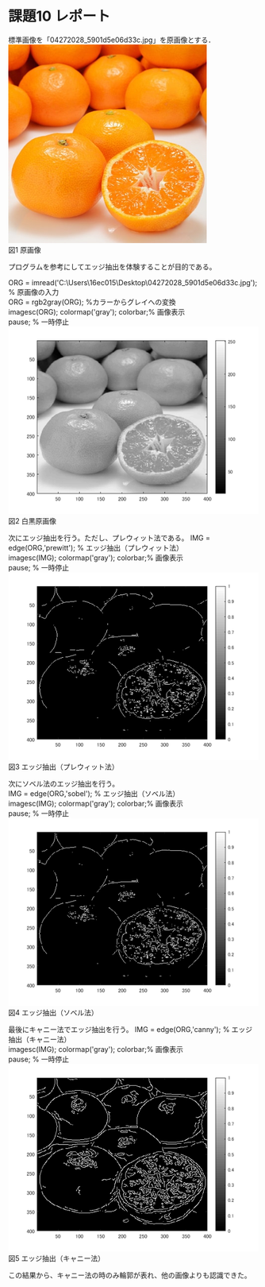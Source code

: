 # 課題10 レポート

標準画像を「04272028_5901d5e06d33c.jpg」を原画像とする．  
![原画像](https://github.com/16ec015/lecture_image_processing/blob/master/%E8%AA%B2%E9%A1%8C7/04272028_5901d5e06d33c.jpg)  
図1 原画像  

プログラムを参考にしてエッジ抽出を体験することが目的である。

ORG = imread('C:\Users\16ec015\Desktop\04272028_5901d5e06d33c.jpg'); % 原画像の入力  
ORG = rgb2gray(ORG); %カラーからグレイへの変換  
imagesc(ORG); colormap('gray'); colorbar;% 画像表示  
pause; % 一時停止  
 ![原画像](https://github.com/16ec015/lecture_image_processing/blob/master/%E8%AA%B2%E9%A1%8C7/%E7%99%BD%E9%BB%92.png)  
図2 白黒原画像  

次にエッジ抽出を行う。ただし、プレウィット法である。
IMG = edge(ORG,'prewitt'); % エッジ抽出（プレウィット法）  
imagesc(IMG); colormap('gray'); colorbar;% 画像表示  
pause; % 一時停止  
![原画像](https://github.com/16ec015/lecture_image_processing/blob/master/%E8%AA%B2%E9%A1%8C10/2.png)  
図3 エッジ抽出（プレウィット法）  

次にソベル法のエッジ抽出を行う。  
IMG = edge(ORG,'sobel'); % エッジ抽出（ソベル法）  
imagesc(IMG); colormap('gray'); colorbar;% 画像表示  
pause; % 一時停止  
![原画像](https://github.com/16ec015/lecture_image_processing/blob/master/%E8%AA%B2%E9%A1%8C10/3.png)  
図4 エッジ抽出（ソベル法） 

最後にキャニー法でエッジ抽出を行う。
IMG = edge(ORG,'canny'); % エッジ抽出（キャニー法）  
imagesc(IMG); colormap('gray'); colorbar;% 画像表示  
pause; % 一時停止  
![原画像](https://github.com/16ec015/lecture_image_processing/blob/master/%E8%AA%B2%E9%A1%8C10/4.png)  
図5 エッジ抽出（キャニー法）　　

この結果から、キャニー法の時のみ輪郭が表れ、他の画像よりも認識できた。
